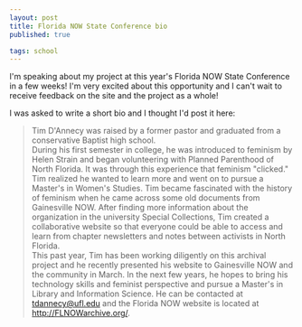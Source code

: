 ```yaml
---
layout: post
title: Florida NOW State Conference bio
published: true

tags: school
---
```

I'm speaking about my project at this year's Florida NOW State Conference in a few weeks! I'm very excited about this opportunity and I can't wait to receive feedback on the site and the project as a whole!

I was asked to write a short bio and I thought I'd post it here:
> Tim D'Annecy was raised by a former pastor and graduated from a conservative Baptist high school.  
> During his first semester in college, he was introduced to feminism by Helen Strain and began volunteering with Planned Parenthood of North Florida. It was through this experience that feminism "clicked." Tim realized he wanted to learn more and went on to pursue a Master's in Women's Studies. Tim became fascinated with the history of feminism when he came across some old documents from Gainesville NOW. After finding more information about the organization in the university Special Collections, Tim created a collaborative website so that everyone could be able to access and learn from chapter newsletters and notes between activists in North Florida.  
> This past year, Tim has been working diligently on this archival project and he recently presented his website to Gainesville NOW and the community in March. In the next few years, he hopes to bring his technology skills and feminist perspective and pursue a Master's in Library and Information Science. He can be contacted at [tdannecy@ufl.edu](mailto:tdannecy@ufl.edu) and the Florida NOW website is located at http://FLNOWarchive.org/.